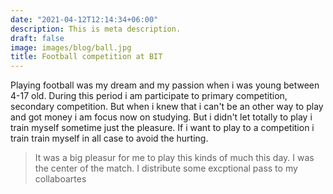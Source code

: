 ```yaml
---
date: "2021-04-12T12:14:34+06:00"
description: This is meta description.
draft: false
image: images/blog/ball.jpg
title: Football competition at BIT
---
```


Playing football was my dream and my passion when i was young between 4-17 old. During this period i am participate to primary competition, secondary competition. But when i knew that i can't be an other way to play and got money i am focus now on studying. But i didn't let totally to play i train myself sometime just the pleasure. If i want to play to a competition i train train myself in all case to avoid the hurting. 
 > It was a big pleasur for me to play this kinds of much this day. I was the center of the match. I distribute some excptional pass to my collaboartes
